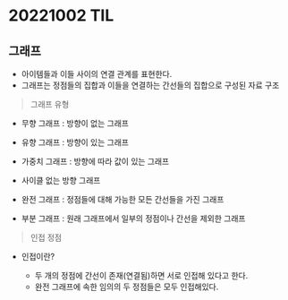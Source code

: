 # 20221002 TIL

## 그래프

- 아이템들과 이들 사이의 연결 관계를 표현한다.
- 그래프는 정점들의 집합과 이들을 연결하는 간선들의 집합으로 구성된 자료 구조

> 그래프 유형

- 무향 그래프 : 방향이 없는 그래프
- 유향 그래프 : 방향이 있는 그래프
- 가중치 그래프 : 방향에 따라 값이 있는 그래프
- 사이클 없는 방향 그래프

- 완전 그래프 : 정점들에 대해 가능한 모든 간선들을 가진 그래프
- 부분 그래프 : 원래 그래프에서 일부의 정점이나 간선을 제외한 그래프

> 인접 정점

- 인접이란?

  - 두 개의 정점에 간선이 존재(연결됨)하면 서로 인접해 있다고 한다.
  - 완전 그래프에 속한 임의의 두 정점들은 모두 인접해있다.
